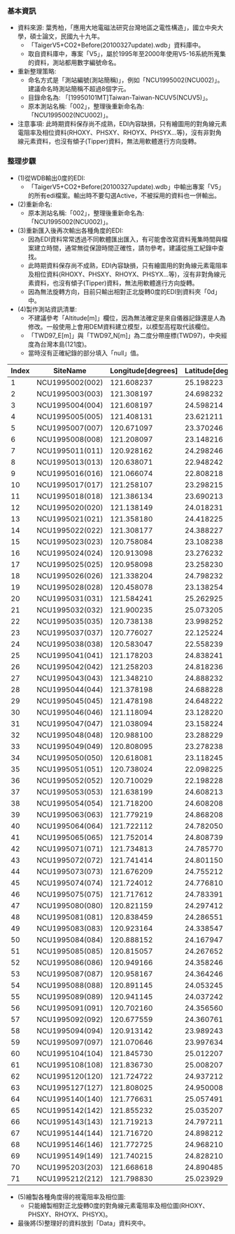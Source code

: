 ### 基本資訊
+ 資料來源: 葉秀柏，「應用大地電磁法研究台灣地區之電性構造」，國立中央大學，碩士論文，民國九十九年。
  + 「TaigerV5+CO2+Before(20100327update).wdb」資料庫中。
  + 取自資料庫中，專案「V5」，屬於1995年至2000年使用V5-16系統所蒐集的資料，測站都用數字編號命名。
+ 重新整理策略:
  + 命名方式是「測站編號(測站簡稱)」，例如「NCU1995002(NCU002)」。建議命名時測站簡稱不超過8個字元。
  + 目錄命名為: 「[19950101MT]Taiwan-Taiwan-NCUV5(NCUV5)」。
  + 原本測站名稱:「002」，整理後重新命名為:「NCU1995002(NCU002)」。
+ 注意事項: 此時期資料保存尚不成熟，EDI內容缺損，只有繪圖用的對角線元素電阻率及相位資料(RHOXY、PHSXY、RHOYX、PHSYX...等)，沒有非對角線元素資料，也沒有傾子(Tipper)資料，無法用軟體進行方向旋轉。

### 整理步驟

+ (1)從WDB輸出0度的EDI:
  + 「TaigerV5+CO2+Before(20100327update).wdb」中輸出專案「V5」的所有edi檔案。輸出時不要勾選Active，不被採用的資料也一併輸出。
+ (2)重新命名:
  + 原本測站名稱:「002」，整理後重新命名為:「NCU1995002(NCU002)」。
+ (3)重新匯入後再次輸出各種角度的EDI:
  + 因為EDI資料常常透過不同軟體匯出匯入，有可能會改寫資料蒐集時間與檔案建立時間，通常無從保證時間正確性，請勿參考。建議從施工紀錄中查找。
  + 此時期資料保存尚不成熟，EDI內容缺損，只有繪圖用的對角線元素電阻率及相位資料(RHOXY、PHSXY、RHOYX、PHSYX...等)，沒有非對角線元素資料，也沒有傾子(Tipper)資料，無法用軟體進行方向旋轉。
  + 因為無法旋轉方向，目前只輸出相對正北旋轉0度的EDI到資料夾「0d」中。 
+ (4)製作測站資訊清單:
  + 不建議參考「Altitude[m]」欄位，因為無法確定是來自儀器記錄還是人為修改。一般使用上會用DEM資料建立模型，以模型高程取代該欄位。
  + 「TWD97_E[m]」與「TWD97_N[m]」為二度分帶座標(TWD97)，中央經度為台灣本島(121度)。
  + 當時沒有正確紀錄的部分填入「null」值。

|Index|SiteName       |Longitude[degrees]|Latitude[degrees]|Altitude[m]|TWD97_E[m]|TWD97_N[m]|Date|Loaction|Operator|Auditor|DievceName|DievceSN|
|-----|---------------|------------------|-----------------|-----------|----------|----------|----|--------|--------|-------|----------|--------|
|1    |NCU1995002(002)|121.608237        |25.198223        |750        |311297.3  |2787871.9 |null|null    |null    |null   |null      |null    |
|2    |NCU1995003(003)|121.308197        |24.698232        |300        |281185.0  |2732388.9 |null|null    |null    |null   |null      |null    |
|3    |NCU1995004(004)|121.608197        |24.598214        |200        |311590.3  |2721412.3 |null|null    |null    |null   |null      |null    |
|4    |NCU1995005(005)|121.408131        |23.621211        |150        |291644.7  |2613133.8 |null|null    |null    |null   |null      |null    |
|5    |NCU1995007(007)|120.671097        |23.370246        |440        |216376.0  |2585320.8 |null|null    |null    |null   |null      |null    |
|6    |NCU1995008(008)|121.208097        |23.148216        |250        |271309.2  |2560710.8 |null|null    |null    |null   |null      |null    |
|7    |NCU1995011(011)|120.928162        |24.298246        |500        |242708.0  |2688055.6 |null|null    |null    |null   |null      |null    |
|8    |NCU1995013(013)|120.638071        |22.948242        |200        |212883.6  |2538597.5 |null|null    |null    |null   |null      |null    |
|9    |NCU1995016(016)|121.066074        |22.808218        |170        |256782.9  |2523048.4 |null|null    |null    |null   |null      |null    |
|10   |NCU1995017(017)|121.258107        |23.298215        |250        |276400.8  |2577329.5 |null|null    |null    |null   |null      |null    |
|11   |NCU1995018(018)|121.386134        |23.690213        |220        |289379.6  |2620769.2 |null|null    |null    |null   |null      |null    |
|12   |NCU1995020(020)|121.138149        |24.018231        |1000       |264053.5  |2657049.1 |null|null    |null    |null   |null      |null    |
|13   |NCU1995021(021)|121.358180        |24.418225        |1300       |286323.2  |2701388.6 |null|null    |null    |null   |null      |null    |
|14   |NCU1995022(022)|121.308177        |24.388227        |1700       |281259.7  |2698054.0 |null|null    |null    |null   |null      |null    |
|15   |NCU1995023(023)|120.758084        |23.108238        |400        |225220.4  |2556289.3 |null|null    |null    |null   |null      |null    |
|16   |NCU1995024(024)|120.913098        |23.276232        |2350       |241109.7  |2574874.4 |null|null    |null    |null   |null      |null    |
|17   |NCU1995025(025)|120.958098        |23.258230        |2700       |245712.7  |2572878.8 |null|null    |null    |null   |null      |null    |
|18   |NCU1995026(026)|121.338204        |24.798232        |300        |284194.0  |2743472.0 |null|null    |null    |null   |null      |null    |
|19   |NCU1995028(028)|120.458078        |23.138254        |60         |194502.5  |2559695.7 |null|null    |null    |null   |null      |null    |
|20   |NCU1995031(031)|121.584241        |25.262925        |150        |308847.8  |2795028.2 |null|null    |null    |null   |null      |null    |
|21   |NCU1995032(032)|121.900235        |25.073205        |150        |340818.2  |2774188.2 |null|null    |null    |null   |null      |null    |
|22   |NCU1995035(035)|120.738138        |23.998252        |150        |223357.3  |2654854.3 |null|null    |null    |null   |null      |null    |
|23   |NCU1995037(037)|120.776027        |22.125224        |100        |226894.7  |2447438.9 |null|null    |null    |null   |null      |null    |
|24   |NCU1995038(038)|120.583047        |22.558239        |30         |207119.1  |2495426.9 |null|null    |null    |null   |null      |null    |
|25   |NCU1995041(041)|121.178203        |24.838241        |200        |268011.3  |2747872.8 |null|null    |null    |null   |null      |null    |
|26   |NCU1995042(042)|121.258203        |24.818236        |300        |276101.3  |2745670.0 |null|null    |null    |null   |null      |null    |
|27   |NCU1995043(043)|121.348210        |24.888232        |360        |285180.2  |2753443.1 |null|null    |null    |null   |null      |null    |
|28   |NCU1995044(044)|121.378198        |24.688228        |560        |288271.2  |2731298.6 |null|null    |null    |null   |null      |null    |
|29   |NCU1995045(045)|121.478198        |24.648222        |1100       |298406.1  |2726899.1 |null|null    |null    |null   |null      |null    |
|30   |NCU1995046(046)|121.118094        |23.128220        |540        |262094.6  |2558486.3 |null|null    |null    |null   |null      |null    |
|31   |NCU1995047(047)|121.038094        |23.158224        |1160       |253900.5  |2561804.5 |null|null    |null    |null   |null      |null    |
|32   |NCU1995048(048)|120.988100        |23.288229        |2325       |248782.7  |2576200.2 |null|null    |null    |null   |null      |null    |
|33   |NCU1995049(049)|120.808095        |23.278238        |1520       |230367.9  |2575106.8 |null|null    |null    |null   |null      |null    |
|34   |NCU1995050(050)|120.618081        |23.118245        |420        |210882.6  |2557428.1 |null|null    |null    |null   |null      |null    |
|35   |NCU1995051(051)|120.738024        |22.098225        |80         |222969.2  |2444455.9 |null|null    |null    |null   |null      |null    |
|36   |NCU1995052(052)|120.710029        |22.198228        |70         |220101.7  |2455533.6 |null|null    |null    |null   |null      |null    |
|37   |NCU1995053(053)|121.638199        |24.608213        |100        |314623.4  |2722533.5 |null|null    |null    |null   |null      |null    |
|38   |NCU1995054(054)|121.718200        |24.608208        |200        |322724.6  |2722572.9 |null|null    |null    |null   |null      |null    |
|39   |NCU1995063(063)|121.779219        |24.868208        |540        |328739.6  |2751405.4 |null|null    |null    |null   |null      |null    |
|40   |NCU1995064(064)|121.722112        |24.782050        |400        |323019.3  |2741830.3 |null|null    |null    |null   |null      |null    |
|41   |NCU1995065(065)|121.752014        |24.808739        |400        |326026.8  |2744802.8 |null|null    |null    |null   |null      |null    |
|42   |NCU1995071(071)|121.734813        |24.785770        |385        |324301.4  |2742249.1 |null|null    |null    |null   |null      |null    |
|43   |NCU1995072(072)|121.741414        |24.801150        |290        |324959.7  |2743956.3 |null|null    |null    |null   |null      |null    |
|44   |NCU1995073(073)|121.676209        |24.755212        |60         |318392.2  |2738833.9 |null|null    |null    |null   |null      |null    |
|45   |NCU1995074(074)|121.724012        |24.776810        |370        |323214.5  |2741250.9 |null|null    |null    |null   |null      |null    |
|46   |NCU1995075(075)|121.717612        |24.783391        |525        |322563.5  |2741976.4 |null|null    |null    |null   |null      |null    |
|47   |NCU1995080(080)|120.821159        |24.297412        |330        |231846.5  |2687973.0 |null|null    |null    |null   |null      |null    |
|48   |NCU1995081(081)|120.838459        |24.286551        |400        |233601.1  |2686767.9 |null|null    |null    |null   |null      |null    |
|49   |NCU1995083(083)|120.923164        |24.338547        |600        |242203.2  |2692519.3 |null|null    |null    |null   |null      |null    |
|50   |NCU1995084(084)|120.888152        |24.167947        |540        |238635.3  |2673627.5 |null|null    |null    |null   |null      |null    |
|51   |NCU1995085(085)|120.815057        |24.267652        |308        |231222.7  |2684677.8 |null|null    |null    |null   |null      |null    |
|52   |NCU1995086(086)|120.949166        |24.358246        |620        |244842.5  |2694699.7 |null|null    |null    |null   |null      |null    |
|53   |NCU1995087(087)|120.958167        |24.364246        |680        |245755.9  |2695363.9 |null|null    |null    |null   |null      |null    |
|54   |NCU1995088(088)|120.891145        |24.053245        |300        |238929.5  |2660924.1 |null|null    |null    |null   |null      |null    |
|55   |NCU1995089(089)|120.941145        |24.037242        |670        |244013.8  |2659148.8 |null|null    |null    |null   |null      |null    |
|56   |NCU1995091(091)|120.702160        |24.356560        |140        |219781.2  |2694544.4 |null|null    |null    |null   |null      |null    |
|57   |NCU1995092(092)|120.677559        |24.360761        |110        |217286.4  |2695015.3 |null|null    |null    |null   |null      |null    |
|58   |NCU1995094(094)|120.913142        |23.989243        |400        |241162.2  |2653834.5 |null|null    |null    |null   |null      |null    |
|59   |NCU1995097(097)|121.070646        |23.997634        |700        |257187.8  |2654762.9 |null|null    |null    |null   |null      |null    |
|60   |NCU1995104(104)|121.845730        |25.012207        |70         |335361.6  |2767396.0 |null|null    |null    |null   |null      |null    |
|61   |NCU1995108(108)|121.836730        |25.008207        |178        |334455.8  |2766947.3 |null|null    |null    |null   |null      |null    |
|62   |NCU1995120(120)|121.724722        |24.937212        |220        |323191.9  |2759018.3 |null|null    |null    |null   |null      |null    |
|63   |NCU1995127(127)|121.808025        |24.950008        |150        |331596.8  |2760483.1 |null|null    |null    |null   |null      |null    |
|64   |NCU1995140(140)|121.776631        |25.057491        |75         |328358.2  |2772370.3 |null|null    |null    |null   |null      |null    |
|65   |NCU1995142(142)|121.855232        |25.035207        |30         |336304.5  |2769949.7 |null|null    |null    |null   |null      |null    |
|66   |NCU1995143(143)|121.719213        |24.797211        |470        |322717.3  |2743508.0 |null|null    |null    |null   |null      |null    |
|67   |NCU1995144(144)|121.716720        |24.898212        |290        |322406.4  |2754694.1 |null|null    |null    |null   |null      |null    |
|68   |NCU1995146(146)|121.772725        |24.968210        |50         |328020.5  |2762478.6 |null|null    |null    |null   |null      |null    |
|69   |NCU1995149(149)|121.740215        |24.828210        |950        |324822.3  |2746953.0 |null|null    |null    |null   |null      |null    |
|70   |NCU1995203(203)|121.668618        |24.890485        |380        |317551.0  |2753813.4 |null|null    |null    |null   |null      |null    |
|71   |NCU1995212(212)|121.798830        |25.023929        |145        |330619.9  |2768665.8 |null|null    |null    |null   |null      |null    |

  + (5)繪製各種角度得的視電阻率及相位圖:
    + 只能繪製相對正北旋轉0度的對角線元素電阻率及相位圖(RHOXY、PHSXY、RHOYX、PHSYX)。
  + 最後將(5)整理好的資料放到「Data」資料夾中。
